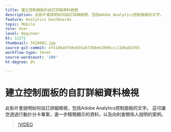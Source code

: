 ```yaml
---
title: 建立控制面板的自訂詳細資料檢視
description: 此影片會說明如何自訂詳細檢視，包括Adobe Analytics控制面板的文字。 這可讓您透過行動計分卡專案，進一步精簡顯示的資料，以及向利害關係人說明的案例。 (應該介於 60 到 160 個字元之間，但實際為 242 個字元)
feature: Analytics Dashboards
topic: Mobile
role: User
level: Beginner
kt: 11271
thumbnail: 3410002.jpg
source-git-commit: ef4186a07d4e835a97300e62890ccc1106a82d93
workflow-type: tm+mt
source-wordcount: '100'
ht-degree: 8%

---
```



# 建立控制面板的自訂詳細資料檢視

此影片會說明如何自訂詳細檢視，包括Adobe Analytics控制面板的文字。 這可讓您透過行動計分卡專案，進一步精簡顯示的資料，以及向利害關係人說明的案例。

>[!VIDEO](https://video.tv.adobe.com/v/3410002/?quality=12&learn=on)
